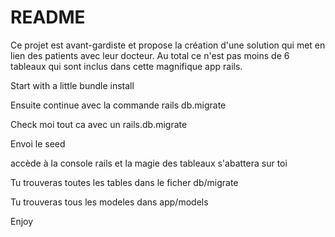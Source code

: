 # README

Ce projet est avant-gardiste et propose la création d'une solution qui met en lien des patients avec leur docteur. 
Au total ce n'est pas moins de 6 tableaux qui sont inclus dans cette magnifique app rails.

Start with a little bundle install

Ensuite continue avec la commande rails db.migrate

Check moi tout ca avec un rails.db.migrate

Envoi le seed

accède à la console rails et la magie des tableaux s'abattera sur toi 

Tu trouveras toutes les tables dans le ficher db/migrate

Tu trouveras tous les modeles dans app/models

Enjoy
